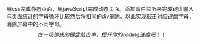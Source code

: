 用css完成静态页面，用javaScript完成动态页面。添加事件监听来完成键盘输入与页面统计的字母循环比较然后将相同的div删除。以此实现敲击对应键盘字母，消除屏幕中的不同字母。
$$在一场愉快的键盘敲击中，提升你的coding速度吧！！$$
